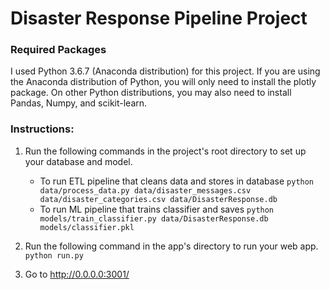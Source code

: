 # Disaster Response Pipeline Project

### Required Packages
I used Python 3.6.7 (Anaconda distribution) for this project. If you are using the Anaconda distribution of Python, you will only need to install the plotly package. On other Python distributions, you may also need to install Pandas, Numpy, and scikit-learn.

### Instructions:
1. Run the following commands in the project's root directory to set up your database and model.

    - To run ETL pipeline that cleans data and stores in database
        `python data/process_data.py data/disaster_messages.csv data/disaster_categories.csv data/DisasterResponse.db`
    - To run ML pipeline that trains classifier and saves
        `python models/train_classifier.py data/DisasterResponse.db models/classifier.pkl`

2. Run the following command in the app's directory to run your web app.
    `python run.py`

3. Go to http://0.0.0.0:3001/
